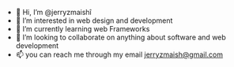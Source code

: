 - 👋 Hi, I’m @jerryzmaishî
- 👀 I’m interested in web design and development
- 🌱 I’m currently learning web Frameworks
- 💞️ I’m looking to collaborate on anything about software and web development
- 📫 you can reach me through my email jerryzmaish@gmail.com

<!---
jerryzmaish/jerryzmaish is a ✨ special ✨ repository because its `README.md` (this file) appears on your GitHub profile.
You can click the Preview link to take a look at your changes.
--->
